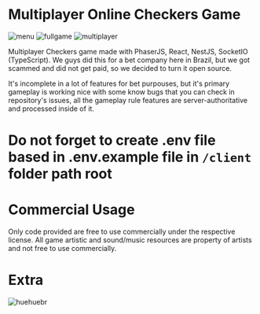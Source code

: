 # Multiplayer Online Checkers Game

![menu](https://i.imgur.com/VH8T2Dg.png)
![fullgame](https://i.imgur.com/9laKDvj.png)
![multiplayer](https://i.imgur.com/Ql14mOc.png)

Multiplayer Checkers game made with PhaserJS, React, NestJS, SocketIO (TypeScript).
We guys did this for a bet company here in Brazil, but we got scammed and did not get paid, so we decided to turn it open source.

It's incomplete in a lot of features for bet purpouses, but it's primary gameplay is working nice with some know bugs that you can check in repository's issues, all the gameplay rule features are server-authoritative and processed inside of it.

# Do not forget to create .env file based in .env.example file in `/client` folder path root


# Commercial Usage
Only code provided are free to use commercially under the respective license. All game artistic and sound/music resources are property of artists and not free to use commercially.

# Extra
![huehuebr](https://i.imgur.com/bWPHnpc.png)
